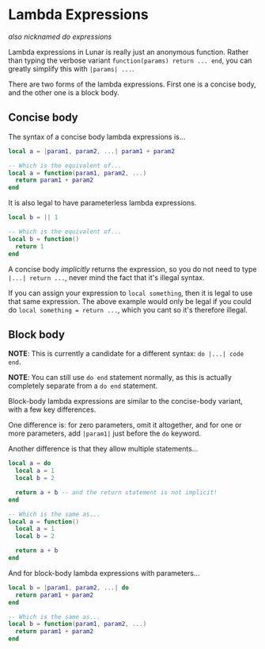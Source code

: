 # Lambda Expressions
*also nicknamed do expressions*

Lambda expressions in Lunar is really just an anonymous function. Rather than typing the verbose variant `function(params) return ... end`, you can greatly simplify this with `|params| ...`.

There are two forms of the lambda expressions. First one is a concise body, and the other one is a block body.

## Concise body
The syntax of a concise body lambda expressions is...
```lua
local a = |param1, param2, ...| param1 + param2

-- Which is the equivalent of...
local a = function(param1, param2, ...)
  return param1 + param2
end
```
It is also legal to have parameterless lambda expressions.
```lua
local b = || 1

-- Which is the equivalent of...
local b = function()
  return 1
end
```

A concise body *implicitly* returns the expression, so you do not need to type `|...| return ...`, never mind the fact that it's illegal syntax.

If you can assign your expression to `local something`, then it is legal to use that same expression. The above example would only be legal if you could do `local something = return ...`, which you cant so it's therefore illegal.

## Block body
**NOTE**: This is currently a candidate for a different syntax: `do |...| code end`.

**NOTE**: You can still use `do end` statement normally, as this is actually completely separate from a `do end` statement.

Block-body lambda expressions are similar to the concise-body variant, with a few key differences.

One difference is: for zero parameters, omit it altogether, and for one or more parameters, add `|param1|` just before the `do` keyword.

Another difference is that they allow multiple statements...
```lua
local a = do
  local a = 1
  local b = 2

  return a + b -- and the return statement is not implicit!
end

-- Which is the same as...
local a = function()
  local a = 1
  local b = 2

  return a + b
end
```
And for block-body lambda expressions with parameters...
```lua
local b = |param1, param2, ...| do
  return param1 + param2
end

-- Which is the same as...
local b = function(param1, param2, ...)
  return param1 + param2
end
```
